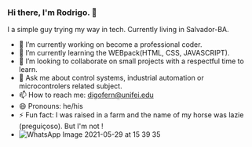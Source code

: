 ### Hi there, I'm Rodrigo.  👋

I a simple guy trying my way in tech. Currently living in Salvador-BA.

<!-- **simpleCod3r/simplecod3r** is a ✨ _special_ ✨ repository because its `README.md` (this file) appears on your GitHub profile. -->

- 🔭 I’m currently working on become a professional coder.
- 🌱 I’m currently learning the WEBpack(HTML, CSS, JAVASCRIPT).
- 👯 I’m looking to collaborate on small projects with a respectful time to learn.
- 💬 Ask me about control systems, industrial automation or microcontrolers related subject. 
- 📫 How to reach me: digofern@unifei.edu
- 😄 Pronouns: he/his
- ⚡ Fun fact: I was raised in a farm and the name of my horse was lazie (preguiçoso). But I'm not !
- ![WhatsApp Image 2021-05-29 at 15 39 35](https://user-images.githubusercontent.com/67662041/120081484-44fc2480-c094-11eb-8262-6bb02160b043.jpeg)
 <!-- - 🤔 I’m looking for help with ... -->
